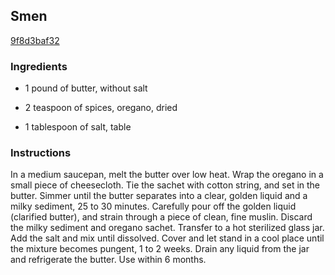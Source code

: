 ## Smen

[9f8d3baf32](http://www.food.com/recipe/smen-232878)

### Ingredients

 - 1 pound of butter, without salt

 - 2 teaspoon of spices, oregano, dried

 - 1 tablespoon of salt, table

### Instructions

In a medium saucepan, melt the butter over low heat. Wrap the oregano in a small piece of cheesecloth. Tie the sachet with cotton string, and set in the butter. Simmer until the butter separates into a clear, golden liquid and a milky sediment, 25 to 30 minutes. Carefully pour off the golden liquid (clarified butter), and strain through a piece of clean, fine muslin. Discard the milky sediment and oregano sachet. Transfer to a hot sterilized glass jar. Add the salt and mix until dissolved. Cover and let stand in a cool place until the mixture becomes pungent, 1 to 2 weeks. Drain any liquid from the jar and refrigerate the butter. Use within 6 months.